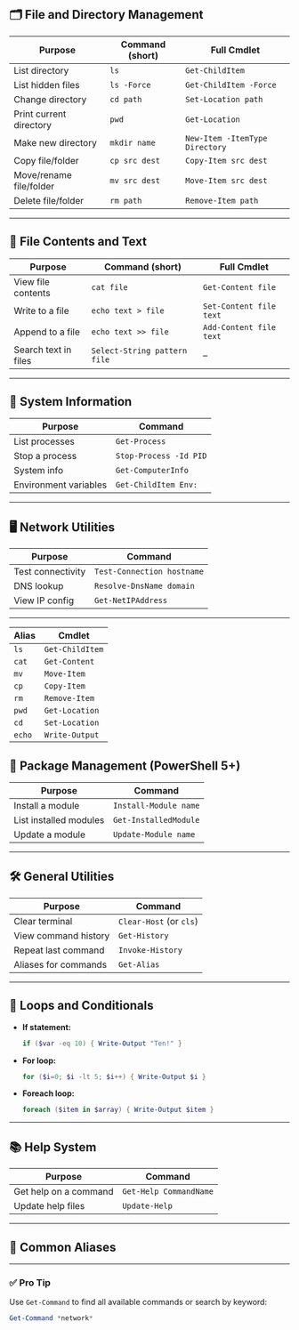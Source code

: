 ## 🗂 File and Directory Management

|Purpose|Command (short)|Full Cmdlet|
|---|---|---|
|List directory|`ls`|`Get-ChildItem`|
|List hidden files|`ls -Force`|`Get-ChildItem -Force`|
|Change directory|`cd path`|`Set-Location path`|
|Print current directory|`pwd`|`Get-Location`|
|Make new directory|`mkdir name`|`New-Item -ItemType Directory`|
|Copy file/folder|`cp src dest`|`Copy-Item src dest`|
|Move/rename file/folder|`mv src dest`|`Move-Item src dest`|
|Delete file/folder|`rm path`|`Remove-Item path`|

---

## 📄 File Contents and Text

|Purpose|Command (short)|Full Cmdlet|
|---|---|---|
|View file contents|`cat file`|`Get-Content file`|
|Write to a file|`echo text > file`|`Set-Content file text`|
|Append to a file|`echo text >> file`|`Add-Content file text`|
|Search text in files|`Select-String pattern file`|–|

---

## 🔎 System Information

|Purpose|Command|
|---|---|
|List processes|`Get-Process`|
|Stop a process|`Stop-Process -Id PID`|
|System info|`Get-ComputerInfo`|
|Environment variables|`Get-ChildItem Env:`|

---

## 🖥 Network Utilities

|Purpose|Command|
|---|---|
|Test connectivity|`Test-Connection hostname`|
|DNS lookup|`Resolve-DnsName domain`|
|View IP config|`Get-NetIPAddress`|

---

|Alias|Cmdlet|
|---|---|
|`ls`|`Get-ChildItem`|
|`cat`|`Get-Content`|
|`mv`|`Move-Item`|
|`cp`|`Copy-Item`|
|`rm`|`Remove-Item`|
|`pwd`|`Get-Location`|
|`cd`|`Set-Location`|
|`echo`|`Write-Output`|

## 🔧 Package Management (PowerShell 5+)

|Purpose|Command|
|---|---|
|Install a module|`Install-Module name`|
|List installed modules|`Get-InstalledModule`|
|Update a module|`Update-Module name`|

---

## 🛠 General Utilities

|Purpose|Command|
|---|---|
|Clear terminal|`Clear-Host` (or `cls`)|
|View command history|`Get-History`|
|Repeat last command|`Invoke-History`|
|Aliases for commands|`Get-Alias`|

---

## 🔁 Loops and Conditionals

- **If statement:**
    
    ```PowerShell
    if ($var -eq 10) { Write-Output "Ten!" }
    ```
    
- **For loop:**
    
    ```PowerShell
    for ($i=0; $i -lt 5; $i++) { Write-Output $i }
    ```
    
- **Foreach loop:**
    
    ```PowerShell
    foreach ($item in $array) { Write-Output $item }
    ```
    

---

## 📚 Help System

|Purpose|Command|
|---|---|
|Get help on a command|`Get-Help CommandName`|
|Update help files|`Update-Help`|

---

## 🔎 Common Aliases

---

### ✅ Pro Tip

Use `Get-Command` to find all available commands or search by keyword:

```PowerShell
Get-Command *network*
```

  
